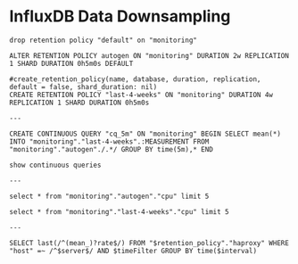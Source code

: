 # InfluxDB Data Downsampling

    drop retention policy "default" on "monitoring"
    
    ALTER RETENTION POLICY autogen ON "monitoring" DURATION 2w REPLICATION 1 SHARD DURATION 0h5m0s DEFAULT
    
    #create_retention_policy(name, database, duration, replication, default = false, shard_duration: nil)
    CREATE RETENTION POLICY "last-4-weeks" ON "monitoring" DURATION 4w REPLICATION 1 SHARD DURATION 0h5m0s
    
    ---
    
    CREATE CONTINUOUS QUERY "cq_5m" ON "monitoring" BEGIN SELECT mean(*) INTO "monitoring"."last-4-weeks".:MEASUREMENT FROM "monitoring"."autogen"./.*/ GROUP BY time(5m),* END
    
    show continuous queries
    
    ---
    
    select * from "monitoring"."autogen"."cpu" limit 5
    
    select * from "monitoring"."last-4-weeks"."cpu" limit 5
    
    ---
    
    SELECT last(/^(mean_)?rate$/) FROM "$retention_policy"."haproxy" WHERE "host" =~ /^$server$/ AND $timeFilter GROUP BY time($interval)